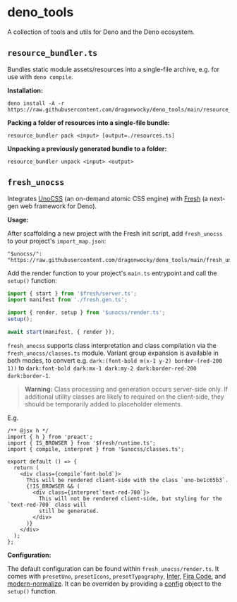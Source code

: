 # deno_tools

A collection of tools and utils for Deno and the Deno ecosystem.

## `resource_bundler.ts`

Bundles static module assets/resources into a single-file archive,
e.g. for use with `deno compile`.

**Installation:**

```
deno install -A -r https://raw.githubusercontent.com/dragonwocky/deno_tools/main/resource_bundler.ts
```

**Packing a folder of resources into a single-file bundle:**

```
resource_bundler pack <input> [output=./resources.ts]
```

**Unpacking a previously generated bundle to a folder:**

```
resource_bundler unpack <input> <output>
```

## `fresh_unocss`

Integrates [UnoCSS](https://github.com/unocss/unocss) (an on-demand atomic CSS engine)
with [Fresh](https://fresh.deno.dev) (a next-gen web framework for Deno).

**Usage:**

After scaffolding a new project with the Fresh init script,
add `fresh_unocss` to your project's `import_map.json`:

```
"$unocss/": "https://raw.githubusercontent.com/dragonwocky/deno_tools/main/fresh_unocss/"
```

Add the render function to your project's `main.ts` entrypoint and call the `setup()` function:

```ts
import { start } from '$fresh/server.ts';
import manifest from './fresh.gen.ts';

import { render, setup } from '$unocss/render.ts';
setup();

await start(manifest, { render });
```

`fresh_unocss` supports class interpretation and class compilation via
the `fresh_unocss/classes.ts` module. Variant group expansion is available in both modes,
to convert e.g. `dark:(font-bold m(x-1 y-2) border-(red-200 1))` to
`dark:font-bold dark:mx-1 dark:my-2 dark:border-red-200 dark:border-1`.

> **Warning:** Class processing and generation occurs server-side only.
> If additional utility classes are likely to required on the client-side,
> they should be temporarily added to placeholder elements.

E.g.

```tsx
/** @jsx h */
import { h } from 'preact';
import { IS_BROWSER } from '$fresh/runtime.ts';
import { compile, interpret } from '$unocss/classes.ts';

export default () => {
  return (
    <div class={compile`font-bold`}>
      This will be rendered client-side with the class `uno-be1c65b3`.
      {!IS_BROWSER && (
        <div class={interpret`text-red-700`}>
          This will not be rendered client-side, but styling for the `text-red-700` class will
          still be generated.
        </div>
      )}
    </div>
  );
};
```

**Configuration:**

The default configuration can be found within `fresh_unocss/render.ts`.
It comes with `presetUno`, `presetIcons`, `presetTypography`,
[Inter](https://rsms.me/inter/), [Fira Code](https://github.com/tonsky/FiraCode),
and [modern-normalize](https://github.com/sindresorhus/modern-normalize). It can
be overriden by providing a [config](https://github.com/unocss/unocss#configurations)
object to the `setup()` function.
